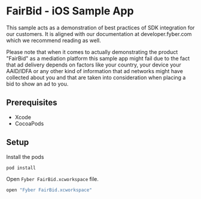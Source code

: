 # FairBid - iOS Sample App

This sample acts as a demonstration of best practices of SDK integration for our customers. It is aligned with our documentation at developer.fyber.com which we recommend reading as well.

Please note that when it comes to actually demonstrating the product "FairBid" as a mediation platform this sample app might fail due to the fact that ad delivery depends on factors like your country, your device your AAID/IDFA or any other kind of information that ad networks might have collected about you and that are taken into consideration when placing a bid to show an ad to you.

## Prerequisites

* Xcode
* CocoaPods


## Setup

Install the pods

```sh
pod install
```

Open `Fyber FairBid.xcworkspace` file.

```sh
open "Fyber FairBid.xcworkspace"
```
